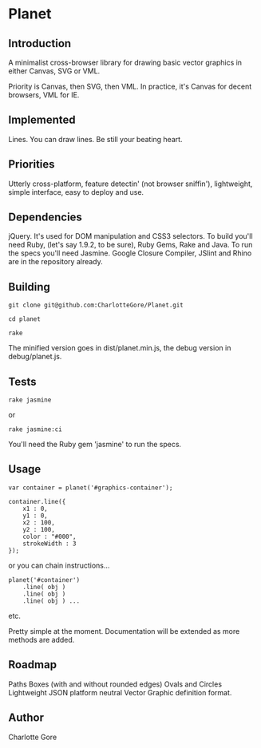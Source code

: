 Planet
======

Introduction
------------

A minimalist cross-browser library for drawing basic vector graphics in either Canvas, SVG or VML.

Priority is Canvas, then SVG, then VML. In practice, it's Canvas for decent browsers, VML for IE.

Implemented
-----------

Lines. You can draw lines. Be still your beating heart.


Priorities
----------

Utterly cross-platform, feature detectin' (not browser sniffin'), lightweight, simple interface, easy to deploy and use.

Dependencies
------------

jQuery. It's used for DOM manipulation and CSS3 selectors. To build you'll need Ruby, (let's say 1.9.2, to be sure), Ruby Gems, Rake and Java. To run the specs you'll need Jasmine. Google Closure Compiler, JSlint and Rhino are in the repository already.

Building
--------

	git clone git@github.com:CharlotteGore/Planet.git
	
	cd planet

	rake

The minified version goes in dist/planet.min.js, the debug version in debug/planet.js. 

Tests
-----

	rake jasmine
	
or

	rake jasmine:ci
	
You'll need the Ruby gem 'jasmine' to run the specs.

Usage
-----

	var container = planet('#graphics-container');

	container.line({
		x1 : 0,
		y1 : 0,
		x2 : 100,
		y2 : 100,
		color : "#000",
		strokeWidth : 3
	});

or you can chain instructions...

	planet('#container')
		.line( obj )
		.line( obj )
		.line( obj ) ...
	
etc.

Pretty simple at the moment. Documentation will be extended as more methods are added.

Roadmap
-------

Paths
Boxes (with and without rounded edges)
Ovals and Circles
Lightweight JSON platform neutral Vector Graphic definition format.

Author
------

Charlotte Gore
